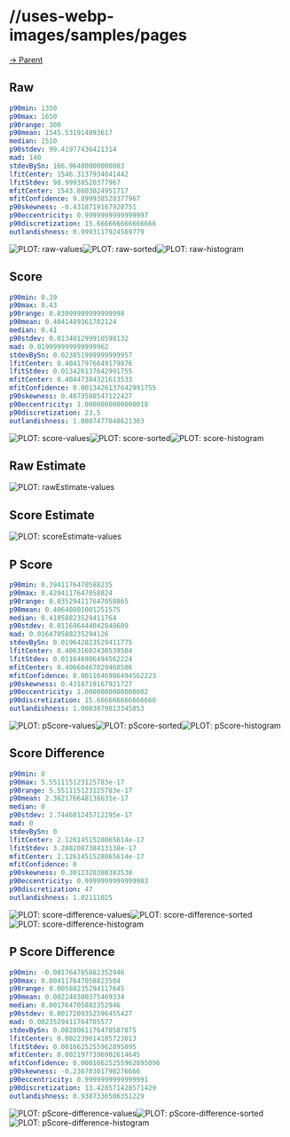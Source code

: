 
# //uses-webp-images/samples/pages

[→ Parent](../..)


## Raw


```yaml
p90min: 1350
p90max: 1650
p90range: 300
p90mean: 1545.531914893617
median: 1510
p90stdev: 99.41977436421314
mad: 140
stdevBySn: 166.96400000000003
lfitCenter: 1546.3137934041442
lfitStdev: 98.99938520377967
mfitCenter: 1543.8603024951717
mfitConfidence: 9.899938520377967
p90skewness: -0.4318719167920751
p90eccentricity: 0.9999999999999997
p90discretization: 15.666666666666666
outlandishness: 0.9993117924569779

```

![PLOT: raw-values](./raw/values.svg)![PLOT: raw-sorted](./raw/sorted.svg)![PLOT: raw-histogram](./raw/histogram.svg)
## Score


```yaml
p90min: 0.39
p90max: 0.43
p90range: 0.03999999999999998
p90mean: 0.4041489361702124
median: 0.41
p90stdev: 0.013401299910598132
mad: 0.019999999999999962
stdevBySn: 0.023851999999999957
lfitCenter: 0.40417976649179876
lfitStdev: 0.013426137642991755
mfitCenter: 0.40447384321613533
mfitConfidence: 0.0013426137642991755
p90skewness: 0.4073588547122427
p90eccentricity: 1.0000000000000018
p90discretization: 23.5
outlandishness: 1.0007477048621363

```

![PLOT: score-values](./score/values.svg)![PLOT: score-sorted](./score/sorted.svg)![PLOT: score-histogram](./score/histogram.svg)
## Raw Estimate

![PLOT: rawEstimate-values](./rawEstimate/values.svg)
## Score Estimate

![PLOT: scoreEstimate-values](./scoreEstimate/values.svg)
## P Score


```yaml
p90min: 0.3941176470588235
p90max: 0.4294117647058824
p90range: 0.035294117647058865
p90mean: 0.40640801001251575
median: 0.41058823529411764
p90stdev: 0.011696444042848609
mad: 0.016470588235294126
stdevBySn: 0.019642823529411775
lfitCenter: 0.40631602430539504
lfitStdev: 0.011646986494562224
mfitCenter: 0.40660467029468506
mfitConfidence: 0.0011646986494562223
p90skewness: 0.4318719167921727
p90eccentricity: 1.0000000000000002
p90discretization: 15.666666666666666
outlandishness: 1.0003079813345053

```

![PLOT: pScore-values](./pScore/values.svg)![PLOT: pScore-sorted](./pScore/sorted.svg)![PLOT: pScore-histogram](./pScore/histogram.svg)
## Score Difference


```yaml
p90min: 0
p90max: 5.551115123125783e-17
p90range: 5.551115123125783e-17
p90mean: 2.362176648138631e-17
median: 0
p90stdev: 2.744601245712295e-17
mad: 0
stdevBySn: 0
lfitCenter: 2.1261451528065614e-17
lfitStdev: 3.288208738413138e-17
mfitCenter: 2.1261451528065614e-17
mfitConfidence: 0
p90skewness: 0.3012320380383538
p90eccentricity: 0.9999999999999983
p90discretization: 47
outlandishness: 1.02111025

```

![PLOT: score-difference-values](./score-difference/values.svg)![PLOT: score-difference-sorted](./score-difference/sorted.svg)![PLOT: score-difference-histogram](./score-difference/histogram.svg)
## P Score Difference


```yaml
p90min: -0.001764705882352946
p90max: 0.004117647058823504
p90range: 0.00588235294117645
p90mean: 0.002240300375469334
median: 0.001764705882352946
p90stdev: 0.0017209352596455427
mad: 0.0023529411764705577
stdevBySn: 0.0028061176470587875
lfitCenter: 0.002239614105723013
lfitStdev: 0.0016625255962895095
mfitCenter: 0.0021977396902614645
mfitConfidence: 0.00016625255962895096
p90skewness: -0.23670301798276666
p90eccentricity: 0.9999999999999991
p90discretization: 13.428571428571429
outlandishness: 0.9387336506351229

```

![PLOT: pScore-difference-values](./pScore-difference/values.svg)![PLOT: pScore-difference-sorted](./pScore-difference/sorted.svg)![PLOT: pScore-difference-histogram](./pScore-difference/histogram.svg)